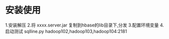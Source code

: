 # 安装使用
1.安装解压
2.将 xxxx.server.jar 复制到hbase的lib目录下,分发
3.配置环境变量
4.启动测试
sqlline.py hadoop102,hadoop103,hadoop104:2181